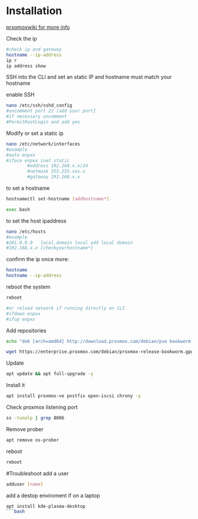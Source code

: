 # Installation
[prxomoxwiki for more info](https://pve.proxmox.com/wiki/Install_Proxmox_VE_on_Debian_12_Bookworm)

Check the ip 
```bash
#check ip and gateway
hostname --ip-address  
ip r
ip address show
```
SSH into the CLI and set an static IP and hostname must match your hostname

enable SSH
```bash
nano /etc/ssh/sshd_config
#uncomment port 22 [add your port]
#if necessary uncomment
#PermitRootLogin and add yes
```
Modify or set a static ip
```bash
nano /etc/network/interfaces
#example
#auto enpxx
#iface enpxx inet static
        #address 192.168.x.x/24
        #netmask 255.255.xxx.x
        #gateway 192.168.x.x
```
to set a hostname
```bash
hostnamectl set-hostname [addhostname*]
```
```bash
exec bash
```

to set the host ipaddress
```bash
nano /etc/hosts
#example
#201.0.0.0   local.domain local add local domain
#192.168.x.x [checkyourhostname*]
```
confirm the ip  once more:
```bash
hostname
hostname --ip-address
```
reboot the system
```bash
reboot

#or reload network if running directly on CLI
#ifdown enpxx
#ifup enpxx
```

Add repositories
```bash
echo "deb [arch=amd64] http://download.proxmox.com/debian/pve bookworm pve-no-subscription" > /etc/apt/sources.list.d/pve-install-repo.list -y
```
```bash
wget https://enterprise.proxmox.com/debian/proxmox-release-bookworm.gpg -O /etc/apt/trusted.gpg.d/proxmox-release-bookworm.gpg
```
Update
```bash
apt update && apt full-upgrade -y
```
Install it
```bash
apt install proxmox-ve postfix open-iscsi chrony -y
```

Check proxmox listening port
```bash
ss -tunelp | grep 8006
```

Remove prober
```bash
apt remove os-prober
```
reboot
```bash
reboot
```

#Troubleshoot 
add a user
```bash
adduser [name]
```
add a destop enviroment if on a laptop
```bash
apt install kde-plasma-desktop
```bash

